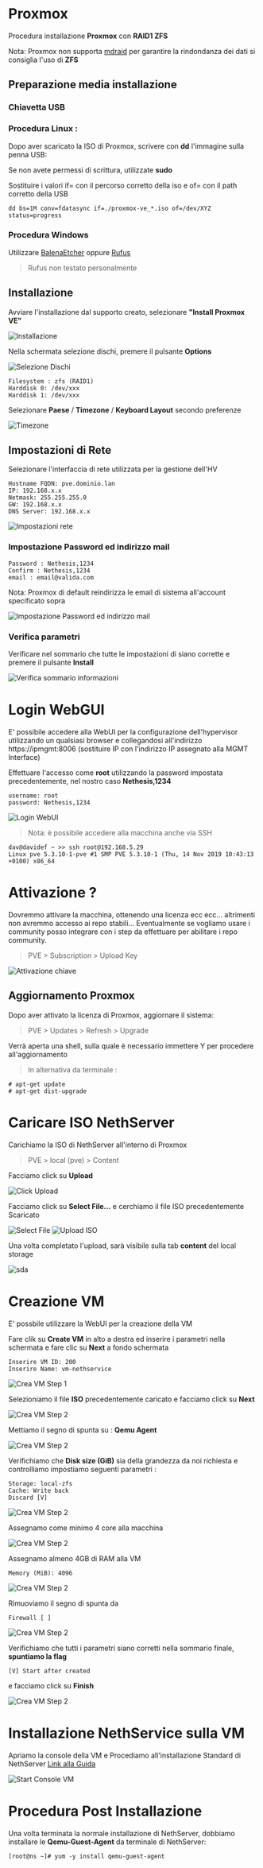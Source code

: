 # Proxmox

Procedura installazione **Proxmox** con **RAID1 ZFS**

Nota: Proxmox non supporta [mdraid](https://pve.proxmox.com/wiki/Software_RAID) per garantire la rindondanza dei dati si consiglia l'uso di **ZFS**


## Preparazione media installazione

### Chiavetta USB

### Procedura Linux :
Dopo aver scaricato la ISO di Proxmox, scrivere con **dd** l'immagine sulla penna USB:

Se non avete permessi di scrittura, utilizzate **sudo**

Sostituire i valori if= con il percorso corretto della iso e of= con il path corretto della USB

    dd bs=1M conv=fdatasync if=./proxmox-ve_*.iso of=/dev/XYZ status=progress

### Procedura Windows

Utilizzare [BalenaEtcher](https://www.balena.io/etcher/) oppure [Rufus](https://rufus.ie/)
> Rufus non testato personalmente


## Installazione

Avviare l'installazione dal supporto creato, selezionare **"Install Proxmox VE"**

![Installazione](img/pve-grub-menu.png)

Nella schermata selezione dischi, premere il pulsante **Options** 

![Selezione Dischi](img/pve-select-target-disk.png)

    Filesystem : zfs (RAID1)
    Harddisk 0: /dev/xxx
    Harddisk 1: /dev/xxx


Selezionare **Paese** / **Timezone** / **Keyboard Layout** secondo preferenze

![Timezone](img/pve-select-location.png)

## Impostazioni di Rete

Selezionare l'interfaccia di rete utilizzata per la gestione dell'HV

    Hostname FQDN: pve.dominio.lan
    IP: 192.168.x.x
    Netmask: 255.255.255.0
    GW: 192.168.x.x
    DNS Server: 192.168.x.x

![Impostazioni rete](img/pve-setup-network.png)

### Impostazione Password ed indirizzo mail

    Password : Nethesis,1234
    Confirm : Nethesis,1234
    email : email@valida.com

Nota: Proxmox di default reindirizza le email di sistema all'account specificato sopra 

![Impostazione Password ed indirizzo mail](img/pve-set-password.png)
### Verifica parametri

Verificare nel sommario che tutte le impostazioni di siano corrette e premere il pulsante **Install**

![Verifica sommario informazioni](img/pve-install-summary.png)

# Login WebGUI

E' possibile accedere alla WebUI per la configurazione dell'hypervisor utilizzando un qualsiasi browser e collegandosi all'indirizzo https://ipmgmt:8006 (sostituire IP con l'indirizzo IP assegnato alla MGMT Interface)

Effettuare l'accesso come **root** utilizzando la password impostata precedentemente, nel nostro caso **Nethesis,1234**

    username: root
    password: Nethesis,1234

![Login WebUI](img/pve-login-web.png)

> Nota: è possibile accedere alla macchina anche via SSH

    dav@davidef ~ >> ssh root@192.168.5.29
    Linux pve 5.3.10-1-pve #1 SMP PVE 5.3.10-1 (Thu, 14 Nov 2019 10:43:13 +0100) x86_64


# Attivazione ?

Dovremmo attivare la macchina, ottenendo una licenza ecc ecc... altrimenti non avremmo accesso ai repo stabili... Eventualmente se vogliamo usare i community posso integrare con i step da effettuare per abilitare i repo community.

>PVE > Subscription > Upload Key

![Attivazione chiave](img/pve-sub-key.png)

## Aggiornamento Proxmox

Dopo aver attivato la licenza di Proxmox, aggiornare il sistema:

>PVE > Updates > Refresh > Upgrade

Verrà aperta una shell, sulla quale è necessario immettere Y per procedere all'aggiornamento

>In alternativa da terminale :

    # apt-get update
    # apt-get dist-upgrade


# Caricare ISO NethServer

Carichiamo la ISO di NethServer all'interno di Proxmox

>PVE > local (pve) > Content

Facciamo click su **Upload**

![Click Upload](img/pve-load-iso-1.png)

Facciamo click su **Select File...** e cerchiamo il file ISO precedentemente Scaricato

![Select File](img/pve-load-iso-2.png) ![Upload ISO](img/pve-load-iso-4.png)

Una volta completato l'upload, sarà visibile sulla tab **content** del local storage

![sda](img/pve-load-iso-5.png)

# Creazione VM

E' possbile utilizzare la WebUI per la creazione della VM

Fare clik su **Create VM** in alto a destra ed inserire i parametri nella schermata e fare clic su **Next** a fondo schermata

    Inserire VM ID: 200
    Inserire Name: vm-nethservice


![Crea VM Step 1](img/pve-crea-vm-1.png)

Selezioniamo il file **ISO** precedentemente caricato e facciamo click su **Next**

![Crea VM Step 2](img/pve-crea-vm-2.png)

Mettiamo il segno di spunta su : **Qemu Agent**

![Crea VM Step 2](img/pve-crea-vm-3.png)

Verifichiamo che **Disk size (GiB)** sia della grandezza da noi richiesta e controlliamo impostiamo seguenti parametri :

    Storage: local-zfs
    Cache: Write back
    Discard [V]

![Crea VM Step 2](img/pve-crea-vm-4.png)

Assegnamo come minimo 4 core alla macchina

![Crea VM Step 2](img/pve-crea-vm-5.png)

Assegnamo almeno 4GB di RAM alla VM

    Memory (MiB): 4096

![Crea VM Step 2](img/pve-crea-vm-6.png)

Rimuoviamo il segno di spunta da

    Firewall [ ]

![Crea VM Step 2](img/pve-crea-vm-7.png)

Verifichiamo che tutti i parametri siano corretti nella sommario finale, **spuntiamo la flag**

    [V] Start after created

e facciamo click su **Finish**

![Crea VM Step 2](img/pve-crea-vm-8.png)

# Installazione NethService sulla VM

Apriamo la console della VM e Procediamo all'installazione Standard di NethServer [Link alla Guida](https://nethserver.docs.nethesis.it/it/v7/installation.html)

![Start Console VM](img/pve-start-vm-console-1.png)


# Procedura Post Installazione

Una volta terminata la normale installazione di NethServer, dobbiamo installare le **Qemu-Guest-Agent** da terminale di NethServer:

    [root@ns ~]# yum -y install qemu-guest-agent

